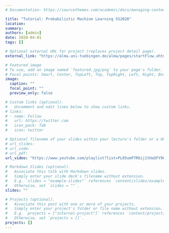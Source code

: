 ```yaml
---
# Documentation: https://sourcethemes.com/academic/docs/managing-content/

title: "Tutorial: Probabilistic Machine Learning SS2020"
location:
summary:
authors: [admin]
date: 2020-04-01
tags: []

# Optional external URL for project (replaces project detail page).
external_link: "https://alma.uni-tuebingen.de/alma/pages/startFlow.xhtml?_flowId=detailView-flow&_flowExecutionKey=e3s1"

# Featured image
# To use, add an image named `featured.jpg/png` to your page's folder.
# Focal points: Smart, Center, TopLeft, Top, TopRight, Left, Right, BottomLeft, Bottom, BottomRight.
image:
  caption: ""
  focal_point: ""
  preview_only: false

# Custom links (optional).
#   Uncomment and edit lines below to show custom links.
# links:
# - name: Follow
#   url: https://twitter.com
#   icon_pack: fab
#   icon: twitter

# Optional filename of your slides within your lecture's folder or a URL.
# url_slides:
# url_code:
# url_pdf:
url_video: "https://www.youtube.com/playlist?list=PL05umP7R6ij1tHaOFY96m5uX3J21a6yNd"

# Markdown Slides (optional).
#   Associate this talk with Markdown slides.
#   Simply enter your slide deck's filename without extension.
#   E.g. `slides = "example-slides"` references `content/slides/example-slides.md`.
#   Otherwise, set `slides = ""`.
slides: ""

# Projects (optional).
#   Associate this post with one or more of your projects.
#   Simply enter your project's folder or file name without extension.
#   E.g. `projects = ["internal-project"]` references `content/project/deep-learning/index.md`.
#   Otherwise, set `projects = []`.
projects: []
---
```

